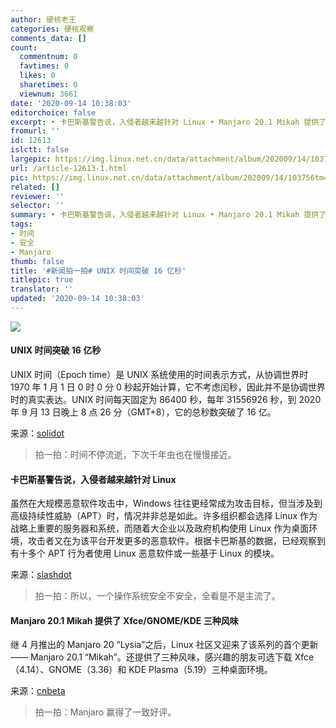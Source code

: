 ```yaml
---
author: 硬核老王
categories: 硬核观察
comments_data: []
count:
  commentnum: 0
  favtimes: 0
  likes: 0
  sharetimes: 0
  viewnum: 3661
date: '2020-09-14 10:38:03'
editorchoice: false
excerpt: • 卡巴斯基警告说，入侵者越来越针对 Linux • Manjaro 20.1 Mikah 提供了 Xfce/GNOME/KDE 三种风味
fromurl: ''
id: 12613
islctt: false
largepic: https://img.linux.net.cn/data/attachment/album/202009/14/103756tm4utq74roq6v4ii.jpg
url: /article-12613-1.html
pic: https://img.linux.net.cn/data/attachment/album/202009/14/103756tm4utq74roq6v4ii.jpg.thumb.jpg
related: []
reviewer: ''
selector: ''
summary: • 卡巴斯基警告说，入侵者越来越针对 Linux • Manjaro 20.1 Mikah 提供了 Xfce/GNOME/KDE 三种风味
tags:
- 时间
- 安全
- Manjaro
thumb: false
title: '#新闻拍一拍# UNIX 时间突破 16 亿秒'
titlepic: true
translator: ''
updated: '2020-09-14 10:38:03'
---
```


![](/data/attachment/album/202009/14/103756tm4utq74roq6v4ii.jpg)


#### UNIX 时间突破 16 亿秒


UNIX 时间（Epoch time）是 UNIX 系统使用的时间表示方式，从协调世界时 1970 年 1 月 1 日 0 时 0 分 0 秒起开始计算，它不考虑闰秒，因此并不是协调世界时的真实表达。UNIX 时间每天固定为 86400 秒，每年 31556926 秒，到 2020 年 9 月 13 日晚上 8 点 26 分（GMT+8），它的总秒数突破了 16 亿。


来源：[solidot](https://www.solidot.org/story?sid=65524)



> 
> 拍一拍：时间不停流逝，下次千年虫也在慢慢接近。
> 
> 
> 


#### 卡巴斯基警告说，入侵者越来越针对 Linux


虽然在大规模恶意软件攻击中，Windows 往往更经常成为攻击目标，但当涉及到高级持续性威胁（APT）时，情况并非总是如此。许多组织都会选择 Linux 作为战略上重要的服务器和系统，而随着大企业以及政府机构使用 Linux 作为桌面环境，攻击者又在为该平台开发更多的恶意软件。根据卡巴斯基的数据，已经观察到有十多个 APT 行为者使用 Linux 恶意软件或一些基于 Linux 的模块。


来源：[slashdot](https://linux.slashdot.org/story/20/09/13/1556233/kaspersky-warns-intruders-are-targeting-linux-workstations-and-servers)



> 
> 拍一拍：所以，一个操作系统安全不安全，全看是不是主流了。
> 
> 
> 


#### Manjaro 20.1 Mikah 提供了 Xfce/GNOME/KDE 三种风味


继 4 月推出的 Manjaro 20 “Lysia”之后，Linux 社区又迎来了该系列的首个更新 —— Manjaro 20.1 “Mikah”。还提供了三种风味，感兴趣的朋友可选下载 Xfce（4.14）、GNOME（3.36）和 KDE Plasma（5.19）三种桌面环境。


来源：[cnbeta](https://www.cnbeta.com/articles/tech/1028493.htm)



> 
> 拍一拍：Manjaro 赢得了一致好评。
> 
> 
>